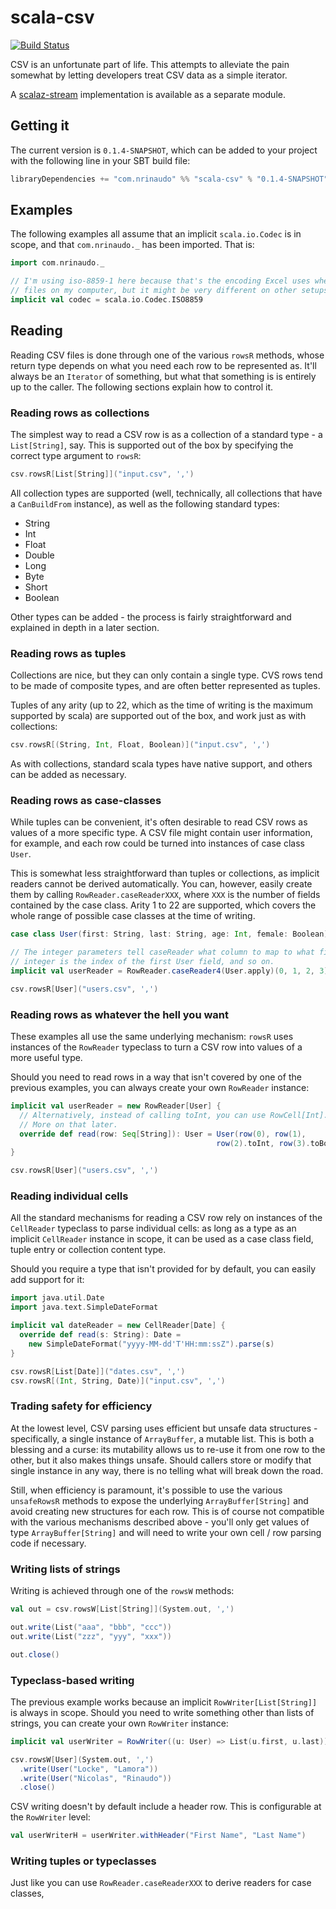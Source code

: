 # scala-csv

[![Build Status](https://travis-ci.org/nrinaudo/scala-csv.svg?branch=master)](https://travis-ci.org/nrinaudo/scala-csv)

CSV is an unfortunate part of life. This attempts to alleviate the pain somewhat by letting developers treat CSV data
as a simple iterator.

A [scalaz-stream](./scalaz-stream) implementation is available as a separate module.


## Getting it
The current version is `0.1.4-SNAPSHOT`, which can be added to your project with the following line in your SBT build
file:

```scala
libraryDependencies += "com.nrinaudo" %% "scala-csv" % "0.1.4-SNAPSHOT"
```


## Examples

The following examples all assume that an implicit `scala.io.Codec` is in scope, and that `com.nrinaudo._` has been
imported. That is:

```scala
import com.nrinaudo._

// I'm using iso-8859-1 here because that's the encoding Excel uses when manipulating CSV
// files on my computer, but it might be very different on other setups.
implicit val codec = scala.io.Codec.ISO8859
```


## Reading
Reading CSV files is done through one of the various `rowsR` methods, whose return type depends on what you need each
row to be represented as. It'll always be an `Iterator` of something, but what that something is is entirely up to
the caller. The following sections explain how to control it.


### Reading rows as collections
The simplest way to read a CSV row is as a collection of a standard type - a `List[String]`, say. This is supported out
of the box by specifying the correct type argument to `rowsR`:

```scala
csv.rowsR[List[String]]("input.csv", ',')
```

All collection types are supported (well, technically, all collections that have a `CanBuildFrom` instance), as well as
the following standard types:

* String
* Int
* Float
* Double
* Long
* Byte
* Short
* Boolean

Other types can be added - the process is fairly straightforward and explained in depth in a later section.


### Reading rows as tuples
Collections are nice, but they can only contain a single type. CVS rows tend to be made of composite types, and are
often better represented as tuples.

Tuples of any arity (up to 22, which as the time of writing is the maximum supported by scala) are supported out of the
box, and work just as with collections:

```scala
csv.rowsR[(String, Int, Float, Boolean)]("input.csv", ',')
```

As with collections, standard scala types have native support, and others can be added as necessary.


### Reading rows as case-classes
While tuples can be convenient, it's often desirable to read CSV rows as values of a more specific type. A CSV file
might contain user information, for example, and each row could be turned into instances of case class `User`.

This is somewhat less straightforward than tuples or collections, as implicit readers cannot be derived automatically.
You can, however, easily create them by calling `RowReader.caseReaderXXX`, where `XXX` is the number of fields contained
by the case class. Arity 1 to 22 are supported, which covers the whole range of possible case classes at the time of
writing.

```scala
case class User(first: String, last: String, age: Int, female: Boolean)

// The integer parameters tell caseReader what column to map to what field - the first
// integer is the index of the first User field, and so on.
implicit val userReader = RowReader.caseReader4(User.apply)(0, 1, 2, 3)

csv.rowsR[User]("users.csv", ',')
```

### Reading rows as whatever the hell you want
These examples all use the same underlying mechanism: `rowsR` uses instances of the `RowReader` typeclass to turn a
CSV row into values of a more useful type.

Should you need to read rows in a way that isn't covered by one of the previous examples, you can always create your
own `RowReader` instance:

```scala
implicit val userReader = new RowReader[User] {
  // Alternatively, instead of calling toInt, you can use RowCell[Int].read.
  // More on that later.
  override def read(row: Seq[String]): User = User(row(0), row(1),
                                              row(2).toInt, row(3).toBoolean)
}

csv.rowsR[User]("users.csv", ',')
```

### Reading individual cells
All the standard mechanisms for reading a CSV row rely on instances of the `CellReader` typeclass to parse individual
cells: as long as a type as an implicit `CellReader` instance in scope, it can be used as a case class field, tuple entry
or collection content type.

Should you require a type that isn't provided for by default, you can easily add support for it:

```scala
import java.util.Date
import java.text.SimpleDateFormat

implicit val dateReader = new CellReader[Date] {
  override def read(s: String): Date =
    new SimpleDateFormat("yyyy-MM-dd'T'HH:mm:ssZ").parse(s)
}

csv.rowsR[List[Date]]("dates.csv", ',')
csv.rowsR[(Int, String, Date)]("input.csv", ',')
```

### Trading safety for efficiency
At the lowest level, CSV parsing uses efficient but unsafe data structures - specifically, a single instance of 
`ArrayBuffer`, a mutable list. This is both a blessing and a curse: its mutability allows us to re-use it from one row
to the other, but it also makes things unsafe. Should callers store or modify that single instance in any way, there is
no telling what will break down the road.

Still, when efficiency is paramount, it's possible to use the various `unsafeRowsR` methods to expose the underlying
`ArrayBuffer[String]` and avoid creating new structures for each row. This is of course not compatible with the various
mechanisms described above - you'll only get values of type `ArrayBuffer[String]` and will need to write your own
cell / row parsing code if necessary. 


### Writing lists of strings
Writing is achieved through one of the `rowsW` methods:

```scala
val out = csv.rowsW[List[String]](System.out, ',')

out.write(List("aaa", "bbb", "ccc"))
out.write(List("zzz", "yyy", "xxx"))

out.close()
```


### Typeclass-based writing
The previous example works because an implicit `RowWriter[List[String]]` is always in scope. Should you need to write 
something other than lists of strings, you can create your own `RowWriter` instance:

```scala
implicit val userWriter = RowWriter((u: User) => List(u.first, u.last))

csv.rowsW[User](System.out, ',')
  .write(User("Locke", "Lamora"))
  .write(User("Nicolas", "Rinaudo"))
  .close()
```

CSV writing doesn't by default include a header row. This is configurable at the `RowWriter` level:
```scala
val userWriterH = userWriter.withHeader("First Name", "Last Name")
```


### Writing tuples or typeclasses
Just like you can use `RowReader.caseReaderXXX` to derive readers for case classes, 